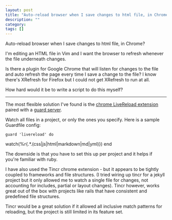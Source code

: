 ```yaml
---
layout: post
title: "Auto-reload browser when I save changes to html file, in Chrome?"
description: ""
category:
tags: []
---
```


Auto-reload browser when I save changes to html file, in Chrome?


I'm editing an HTML file in Vim and I want the browser to refresh whenever the file underneath changes.

Is there a plugin for Google Chrome that will listen for changes to the file and auto refresh the page every time I save a change to the file? I know there's XRefresh for Firefox but I could not get XRefresh to run at all.

How hard would it be to write a script to do this myself?


--------------------------------------- 
The most flexible solution I've found is the [chrome LiveReload extension](https://chrome.google.com/webstore/detail/livereload/jnihajbhpnppcggbcgedagnkighmdlei?hl=en) paired with a [guard server](https://github.com/guard/guard-livereload).

Watch all files in a project, or only the ones you specify. Here is a sample Guardfile config:

    guard 'livereload' do
watch(%r{.*\.(css|js|html|markdown|md|yml)})
    end

The downside is that you have to set this up per project and it helps if you're familiar with ruby.

I have also used the Tincr chrome extension - but it appears to be tightly coupled to frameworks and file structures. (I tried wiring up tincr for a jekyll project but it only allowed me to watch a single file for changes, not accounting for includes, partial or layout changes). Tincr however, works great out of the box with projects like rails that have consistent and predefined file structures.

Tincr would be a great solution if it allowed all inclusive match patterns for reloading, but the project is still limited in its feature set.


